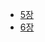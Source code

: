 - [5장](https://www.notion.so/Chapter-5-d7d550dc4819467aa5d39fc910202ba2)
- [6장](https://www.notion.so/Chapter-6-e2565cbc3c844d62ab0fc05eafae7382)